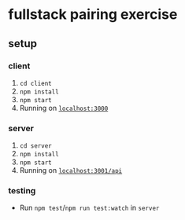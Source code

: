 # fullstack pairing exercise

## setup

### client
1. `cd client`
2. `npm install`
3. `npm start`
4. Running on [`localhost:3000`](http://localhost:3000)

### server
1. `cd server`
2. `npm install`
3. `npm start`
4. Running on [`localhost:3001/api`](http://localhost:3001/api)

### testing
- Run `npm test`/`npm run test:watch` in `server`

